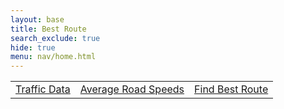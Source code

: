 ```yaml
---
layout: base
title: Best Route
search_exclude: true
hide: true
menu: nav/home.html
---
```


<table>
    <tr>
        <td><a href="{{site.baseurl}}/route/">Traffic Data</a></td>
        <td><a href="{{site.baseurl}}/avgspeed/">Average Road Speeds</a></td>
        <td><a href="{{site.baseurl}}/bestRoute/">Find Best Route</a></td>
    </tr>
</table>